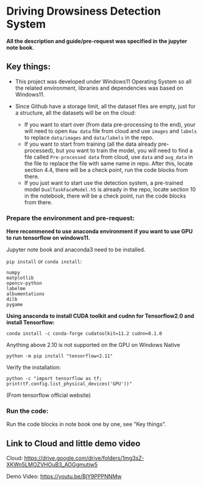 # Driving Drowsiness Detection System

**All the description and guide/pre-request was specified in the jupyter note book.**

## Key things:
- This project was developed under Windows11 Operating System so all the related environment, libraries and dependencies was based on Windows11.

- Since Github have a storage limit, all the dataset files are empty, just for a structure, all the datasets will be on the cloud:
  - If you want to start over (from data pre-processing to the end), your will need to open `Raw data` file from cloud and use `images` and `labels` to replace `data/images` and `data/labels` in the repo.
  - If you want to start from training (all the data already pre-processed), but you want to train the model, you will need to find a file called `Pre-processed data` from cloud, use `data` and `aug_data` in the file to replace the file with same name in repo. After this, locate section 4.4, there will be a check point, run the code blocks from there.
  - If you just want to start use the detection system, a pre-trained model `DualTaskFaceModel.h5` is already in the repo, locate section 10 in the notebook, there will be a check point, run the code blocks from there.
 



### Prepare the environment and pre-request:
**Here recommened to use anaconda environment if you want to use GPU to run tensorflow on windows11.**

Jupyter note book and anaconda3 need to be installed.

`pip install` or `conda install`:
```
numpy
matplotlib
opencv-python 
labelme
albumentations
dilb
pygame
```

**Using anaconda to install CUDA toolkit and cudnn for Tensorflow2.0 and install Tensorflow:**

```
conda install -c conda-forge cudatoolkit=11.2 cudnn=8.1.0
```
Anything above 2.10 is not supported on the GPU on Windows Native
```
python -m pip install "tensorflow<2.11"
```
Verify the installation:
```
python -c "import tensorflow as tf; print(tf.config.list_physical_devices('GPU'))"
```
(From tensorflow official website)

### Run the code:
Run the code blocks in note book one by one, see "Key things".

## Link to Cloud and little demo video

Cloud: 
https://drive.google.com/drive/folders/1mg3sZ-XKWn5LMOZVHOuB3_AOGgmutiw5

Demo Video: 
https://youtu.be/BjY9PPPNNMw

